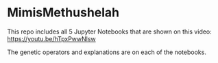 # MimisMethushelah
This repo includes all 5 Jupyter Notebooks that are shown on this video: https://youtu.be/hTpxPwwNlsw

The genetic operators and explanations are on each of the notebooks.
